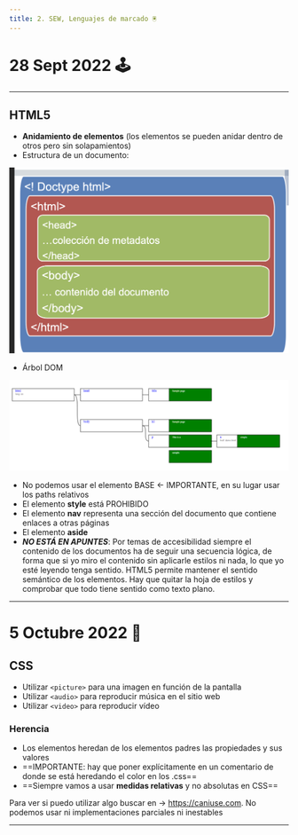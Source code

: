 ```yaml
---
title: 2. SEW, Lenguajes de marcado 🖲
---
```

# 28 Sept 2022 🕹
---
## HTML5
- **Anidamiento de elementos** (los elementos se pueden anidar dentro de otros pero sin solapamientos)
- Estructura de un documento:

![](img/html%20estructura.png)

- Árbol DOM

![](img/arbol%20dom.png)

- No podemos usar el elemento BASE <- IMPORTANTE, en su lugar usar los paths relativos
- El elemento **style** está PROHIBIDO
- El elemento **nav** representa una sección del documento que contiene enlaces a otras páginas
- El elemento **aside** 
- ***NO ESTÁ EN APUNTES***: Por temas de accesibilidad siempre el contenido de los documentos ha de seguir una secuencia lógica, de forma que si yo miro el contenido sin aplicarle estilos ni nada, lo que yo esté leyendo tenga sentido. HTML5 permite mantener el sentido semántico de los elementos. Hay que quitar la hoja de estilos y comprobar que todo tiene sentido como texto plano.

---
# 5 Octubre 2022 🍇
## CSS
- Utilizar `<picture>` para una imagen en función de la pantalla
- Utilizar `<audio>` para reproducir música en el sitio web
- Utilizar `<video>` para reproducir vídeo

### Herencia
- Los elementos heredan de los elementos padres las propiedades y sus valores
- ==IMPORTANTE: hay que poner explícitamente en un comentario de donde se está heredando el color en los .css==
- ==Siempre vamos a usar **medidas relativas** y no absolutas en CSS==

Para ver si puedo utilizar algo buscar en -> https://caniuse.com. No podemos usar ni implementaciones parciales ni inestables

---